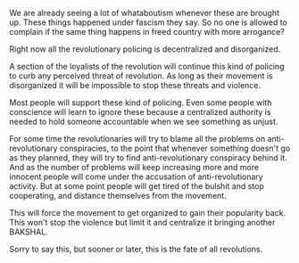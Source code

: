 We are already seeing a lot of whataboutism whenever these are brought up. These things happened under fascism they say. So no one is allowed to complain if the same thing happens in freed country with more arrogance?

Right now all the revolutionary policing is decentralized and disorganized.

A section of the loyalists of the revolution will continue this kind of policing to curb any perceived threat of revolution. As long as their movement is disorganized it will be impossible to stop these threats and violence. 

Most people will support these kind of policing. Even some people with conscience will learn to ignore these because a centralized authority is needed to hold someone accountable when we see something as unjust.

For some time the revolutionaries will try to blame all the problems on anti-revolutionary conspiracies, to the point that whenever something doesn't go as they planned, they will try to find anti-revolutionary conspiracy behind it. And as the number of problems will keep increasing more and more innocent people will come under the accusation of anti-revolutionary activity. But at some point people will get tired of the bulshit and stop cooperating, and distance themselves from the movement. 

This will force the movement to get organized to gain their popularity back. This won't stop the violence but limit it and centralize it bringing another BAKSHAL.

Sorry to say this, but sooner or later, this is the fate of all revolutions.